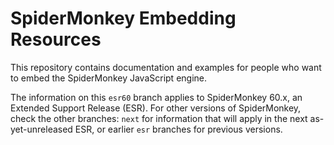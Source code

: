 # SpiderMonkey Embedding Resources #

This repository contains documentation and examples for people who want
to embed the SpiderMonkey JavaScript engine.

The information on this `esr60` branch applies to SpiderMonkey 60.x, an
Extended Support Release (ESR).
For other versions of SpiderMonkey, check the other branches: `next` for
information that will apply in the next as-yet-unreleased ESR, or
earlier `esr` branches for previous versions.

